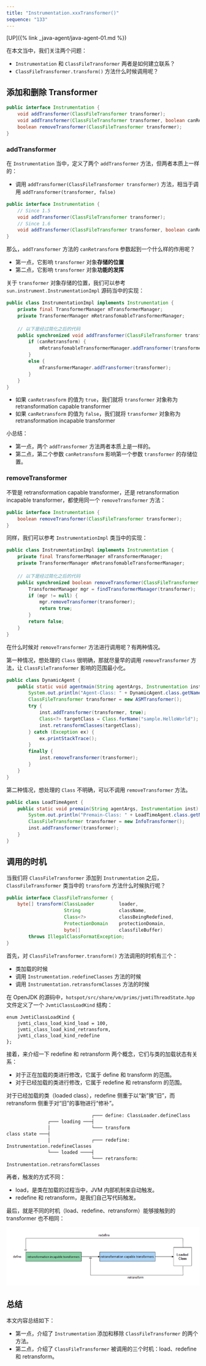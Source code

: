 ```yaml
---
title: "Instrumentation.xxxTransformer()"
sequence: "133"
---
```


[UP]({% link _java-agent/java-agent-01.md %})

在本文当中，我们关注两个问题：

- `Instrumentation` 和 `ClassFileTransformer` 两者是如何建立联系？
- `ClassFileTransformer.transform()` 方法什么时候调用呢？

## 添加和删除 Transformer

```java
public interface Instrumentation {
    void addTransformer(ClassFileTransformer transformer);
    void addTransformer(ClassFileTransformer transformer, boolean canRetransform);
    boolean removeTransformer(ClassFileTransformer transformer);
}
```

### addTransformer

在 `Instrumentation` 当中，定义了两个 `addTransformer` 方法，但两者本质上一样的：

- 调用 `addTransformer(ClassFileTransformer transformer)` 方法，相当于调用 `addTransformer(transformer, false)`

```java
public interface Instrumentation {
    // Since 1.5
    void addTransformer(ClassFileTransformer transformer);
    // Since 1.6
    void addTransformer(ClassFileTransformer transformer, boolean canRetransform);
}
```

那么，`addTransformer` 方法的 `canRetransform` 参数起到一个什么样的作用呢？

- 第一点，它影响 `transformer` 对象**存储的位置**
- 第二点，它影响 `transformer` 对象**功能的发挥**


关于 `transformer` 对象存储的位置，我们可以参考 `sun.instrument.InstrumentationImpl` 源码当中的实现：

```java
public class InstrumentationImpl implements Instrumentation {
    private final TransformerManager mTransformerManager;
    private TransformerManager mRetransfomableTransformerManager;
    
    // 以下是经过简化之后的代码
    public synchronized void addTransformer(ClassFileTransformer transformer, boolean canRetransform) {
        if (canRetransform) {
            mRetransfomableTransformerManager.addTransformer(transformer);
        }
        else {
            mTransformerManager.addTransformer(transformer);
        }
    }    
}
```

- 如果 `canRetransform` 的值为 `true`，我们就将 `transformer` 对象称为 retransformation capable transformer
- 如果 `canRetransform` 的值为 `false`，我们就将 `transformer` 对象称为 retransformation incapable transformer

小总结：

- 第一点，两个 `addTransformer` 方法两者本质上是一样的。
- 第二点，第二个参数 `canRetransform` 影响第一个参数 `transformer` 的存储位置。

### removeTransformer

不管是 retransformation capable transformer，还是 retransformation incapable transformer，都使用同一个 `removeTransformer` 方法：

```java
public interface Instrumentation {
    boolean removeTransformer(ClassFileTransformer transformer);
}
```

同样，我们可以参考 `InstrumentationImpl` 类当中的实现：

```java
public class InstrumentationImpl implements Instrumentation {
    private final TransformerManager mTransformerManager;
    private TransformerManager mRetransfomableTransformerManager;
    
    // 以下是经过简化之后的代码
    public synchronized boolean removeTransformer(ClassFileTransformer transformer) {
        TransformerManager mgr = findTransformerManager(transformer);
        if (mgr != null) {
            mgr.removeTransformer(transformer);
            return true;
        }
        return false;
    }  
}
```

在什么时候对 `removeTransformer` 方法进行调用呢？有两种情况。

第一种情况，想处理的 `Class` 很明确，那就尽量早的调用 `removeTransformer` 方法，让 `ClassFileTransformer` 影响的范围最小化。

```java
public class DynamicAgent {
    public static void agentmain(String agentArgs, Instrumentation inst) {
        System.out.println("Agent-Class: " + DynamicAgent.class.getName());
        ClassFileTransformer transformer = new ASMTransformer();
        try {
            inst.addTransformer(transformer, true);
            Class<?> targetClass = Class.forName("sample.HelloWorld");
            inst.retransformClasses(targetClass);
        } catch (Exception ex) {
            ex.printStackTrace();
        }
        finally {
            inst.removeTransformer(transformer);
        }
    }
}
```

第二种情况，想处理的 `Class` 不明确，可以不调用 `removeTransformer` 方法。

```java
public class LoadTimeAgent {
    public static void premain(String agentArgs, Instrumentation inst) {
        System.out.println("Premain-Class: " + LoadTimeAgent.class.getName());
        ClassFileTransformer transformer = new InfoTransformer();
        inst.addTransformer(transformer);
    }
}
```

## 调用的时机

当我们将 `ClassFileTransformer` 添加到 `Instrumentation` 之后，`ClassFileTransformer` 类当中的 `transform` 方法什么时候执行呢？

```java
public interface ClassFileTransformer {
    byte[] transform(ClassLoader         loader,
                     String              className,
                     Class<?>            classBeingRedefined,
                     ProtectionDomain    protectionDomain,
                     byte[]              classfileBuffer)
        throws IllegalClassFormatException;
}
```

首先，对 `ClassFileTransformer.transform()` 方法调用的时机有三个：

- 类加载的时候
- 调用 `Instrumentation.redefineClasses` 方法的时候
- 调用 `Instrumentation.retransformClasses` 方法的时候

在 OpenJDK 的源码中，`hotspot/src/share/vm/prims/jvmtiThreadState.hpp` 文件定义了一个 `JvmtiClassLoadKind` 结构：

```text
enum JvmtiClassLoadKind {
    jvmti_class_load_kind_load = 100,
    jvmti_class_load_kind_retransform,
    jvmti_class_load_kind_redefine
};
```

接着，来介绍一下 redefine 和 retransform 两个概念，它们与类的加载状态有关系：

- 对于正在加载的类进行修改，它属于 define 和 transform 的范围。
- 对于已经加载的类进行修改，它属于 redefine 和 retransform 的范围。

对于已经加载的类（loaded class），redefine 侧重于以“新”换“旧”，而 retransform 侧重于对“旧”的事物进行“修补”。

```text
                               ┌─── define: ClassLoader.defineClass
               ┌─── loading ───┤
               │               └─── transform
class state ───┤
               │               ┌─── redefine: Instrumentation.redefineClasses
               └─── loaded ────┤
                               └─── retransform: Instrumentation.retransformClasses
```

再者，触发的方式不同：

- load，是类在加载的过程当中，JVM 内部机制来自动触发。
- redefine 和 retransform，是我们自己写代码触发。

最后，就是不同的时机（load、redefine、retransform）能够接触到的 transformer 也不相同：

![](/assets/images/java/agent/define-redefine-retransform.png)

## 总结

本文内容总结如下：

- 第一点，介绍了 `Instrumentation` 添加和移除 `ClassFileTransformer` 的两个方法。
- 第二点，介绍了 `ClassFileTransformer` 被调用的三个时机：load、redefine 和 retransform。
